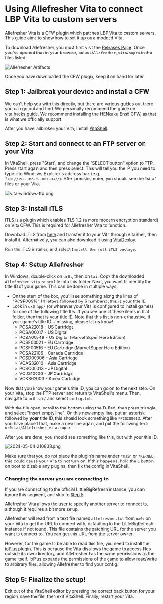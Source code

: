 # Using Allefresher Vita to connect LBP Vita to custom servers

<include from="Library.topic" element-id="supported-version-notice"/>

Allefresher Vita is a CFW plugin which patches LBP Vita to custom servers. This guide aims to show how to set it up on a modded Vita.

To download Allefresher, you must first visit the [Releases Page](https://github.com/LittleBigRefresh/Allefresher/releases/latest). 
Once you've opened that in your browser, select `Allefresher_vita.suprx` in the files listed.

![Allefresher Artifacts](allefresher-artifacts.png)

Once you have downloaded the CFW plugin, keep it on hand for later.

## Step 1: Jailbreak your device and install a CFW

We can't help you with this directly, but there are various guides out there you can go out and find. We personally recommend the guide on [vita.hacks.guide](https://vita.hacks.guide/). 
We recommend installing the HENkaku Ensō CFW, as that is what we officially support.

After you have jailbroken your Vita, install [VitaShell](https://github.com/TheOfficialFloW/VitaShell/releases/latest).

## Step 2: Start and connect to an FTP server on your Vita

In VitaShell, press "Start", and change the "SELECT button" option to FTP. Press start again and then press select. 
This will tell you the IP you need to type into Windows Explorer's address bar. (e.g. `ftp://192.168.0.100:1337/`).
After pressing enter, you should see the list of files on your Vita.

![vita-windows-ftp.png](vita-windows-ftp.png)

## Step 3: Install iTLS

iTLS is a plugin which enables TLS 1.2 (a more modern encryption standard) on Vita CFW. This is required for Allefresher Vita to function.

Download iTLS from [here](https://github.com/SKGleba/iTLS-Enso/releases/latest/) and transfer it to your Vita through VitaShell, then install it. 
Alternatively, you can also download it using [VitaDeploy](https://vita.hacks.guide/installing-vitadeploy.html).

Run the iTLS installer, and select `Install the full iTLS package`.

## Step 4: Setup Allefresher

In Windows, double-click on `ur0:`, then on `tai`. Copy the downloaded `Allefresher_vita.suprx` file into this folder. 
Next, you want to identify the title ID of your game. This can be done in multiple ways. 
- On the stem of the box, you'll see something along the lines of "PCSF00516" (4 letters followed by 5 numbers), this is your title ID. 
- Look in `ux0:app/` (or wherever your Vita is configured to install games) for one of the following title IDs. If you see one of these items in that folder, then that is your title ID. 
Note that this list is non-exhaustive, if your game's title ID is missing, please let us know!
  - PCSA22018 - US Cartridge
  - PCSA00017 - US Digital
  - PCSA00549 - US Digital (Marvel Super Hero Edition)
  - PCSF00021 - EU Cartridge
  - PCSF00516 - EU Cartridge (Marvel Super Hero Edition)
  - PCSA22106 - Canada Cartridge
  - PCSD00006 - Asia Cartridge
  - VCAS32010 - Asia Cartridge
  - PCSC00013 - JP Digital
  - VCJS10006 - JP Cartridge
  - VCKS62003 - Korea Cartridge

Now that you know your game's title ID, you can go on to the next step. On your Vita, 
stop the FTP server and return to VitaShell's menu.  Then, navigate to `ur0:tai/` and select `config.txt`.

With the file open, scroll to the bottom using the D-Pad, then press triangle, and select "Insert empty line". 
On this new empty line, put an asterisk followed by **your** title ID, this should look something like `*PCSC00013`. 
After you have placed that, make a new line again, and put the following text: `ur0:tai/Allefresher_vita.suprx`

After you are done, you should see something like this, but with your title ID.

![2024-05-04-210838.png](vitashell-after-config-edit.png)

<warning>
Make sure that you do not place the plugin's name under <code>*main</code> or <code>*KERNEL</code>, this could cause your Vita to not turn on. 
If this happens, hold the <code>L</code> button on boot to disable any plugins, then fix the config in VitaShell.
</warning>

### Changing the server you are connecting to

If you are connecting to the official LittleBigRefresh instance, you can ignore this segment, and skip to [Step 5](#step-5-finalize-the-setup).

Allefresher Vita allows the user to specify another server to connect to, although it requires a bit more setup. 

Allefresher will read from a text file named `allefresher.txt` from `ux0:` on your Vita to get the URL to connect with, 
defaulting to the LittleBigRefresh instance if not found. 
This file contains the patching URL for the server you want to connect to. You can get this URL from the server owner.

However, for the game to be able to read this file, you need to install the [ioPlus](https://www.gamebrew.org/wiki/IoPlus_Vita) plugin.
This is because the Vita disallows the game to access files outside its own directory, and Allefresher has the same permissions as the game itself.
ioPlus expands the permissions of the game to allow read/write to arbitrary files, allowing Allefresher to find your config.

## Step 5: Finalize the setup!

Exit out of the VitaShell editor by pressing the correct back button for your region, save the file, then exit VitaShell.
Finally, restart your Vita.

<include from="Library.topic" element-id="final-patching-message" />